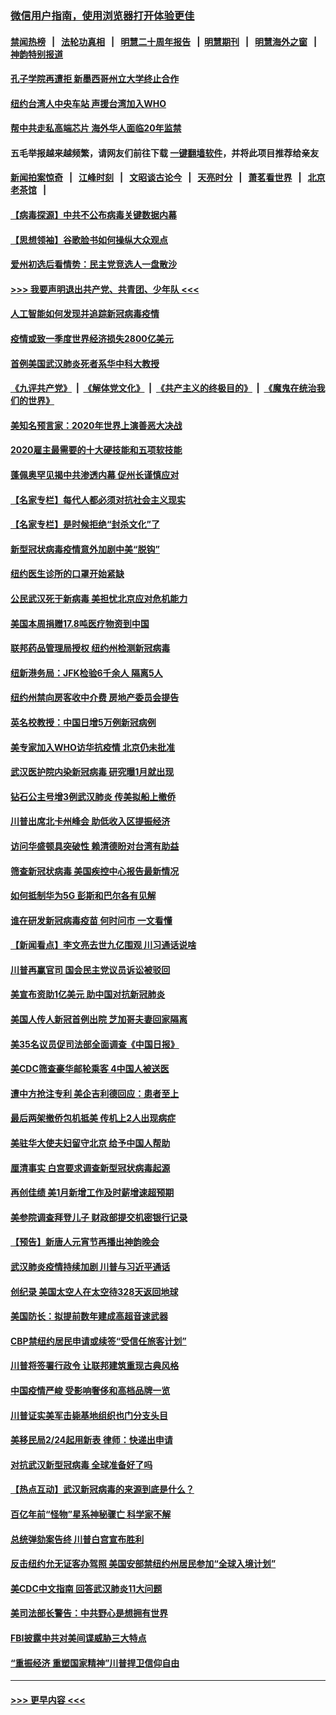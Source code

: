 ### [微信用户指南，使用浏览器打开体验更佳](https://github.com/gfw-breaker/banned-news1/blob/master/indexes/wechat-guide.md?t=0)
#### [禁闻热榜](热点新闻.md?t=0)  &nbsp;&nbsp;|&nbsp;&nbsp; [法轮功真相](https://github.com/gfw-breaker/truth/blob/master/README.md?t=0) &nbsp;&nbsp;|&nbsp;&nbsp; [明慧二十周年报告](https://github.com/gfw-breaker/mh-reports/blob/master/README.md?t=0) &nbsp;&nbsp;|&nbsp;&nbsp;[明慧期刊](https://github.com/gfw-breaker/mh-qikan) &nbsp;&nbsp;|&nbsp;&nbsp; [明慧海外之窗](https://github.com/gfw-breaker/mh-news/blob/master/README.md?t=0) &nbsp;&nbsp;|&nbsp;&nbsp; [神韵特别报道](https://github.com/gfw-breaker/mh-news/blob/master/shenyun.md?t=0)
#### [孔子学院再遭拒 新墨西哥州立大学终止合作](../pages/nsc412/n11858661.md?t=02110002) 
#### [纽约台湾人中央车站  声援台湾加入WHO](../pages/nsc412/n11857757.md?t=02110002) 
#### [帮中共走私高端芯片 海外华人面临20年监禁](../pages/nsc412/n11855016.md?t=02110002) 
#### 五毛举报越来越频繁，请网友们前往下载 [一键翻墙软件](https://github.com/gfw-breaker/ssr-accounts)，并将此项目推荐给亲友
#### [新闻拍案惊奇](https://github.com/gfw-breaker/banned-news1/blob/master/pages/link4.md) &nbsp;&nbsp;|&nbsp;&nbsp; [江峰时刻](https://github.com/gfw-breaker/banned-news1/blob/master/pages/link4.md) &nbsp;&nbsp;|&nbsp;&nbsp; [文昭谈古论今](https://github.com/gfw-breaker/banned-news1/blob/master/pages/link4.md) &nbsp;&nbsp;|&nbsp;&nbsp; [天亮时分](https://github.com/gfw-breaker/banned-news1/blob/master/pages/link4.md) &nbsp;&nbsp;|&nbsp;&nbsp; [萧茗看世界](https://github.com/gfw-breaker/banned-news1/blob/master/pages/link4.md) &nbsp;&nbsp;|&nbsp;&nbsp; [北京老茶馆](https://github.com/gfw-breaker/banned-news1/blob/master/pages/link4.md) &nbsp;&nbsp;|&nbsp;&nbsp; 
#### [【病毒探源】中共不公布病毒关键数据内幕](../pages/nsc412/n11856584.md?t=02110002) 
#### [【思想领袖】谷歌脸书如何操纵大众观点](../pages/nsc412/n11680874.md?t=02110002) 
#### [爱州初选后看情势：民主党竞选人一盘散沙](../pages/nsc412/n11856557.md?t=02110002) 
#### [>>> 我要声明退出共产党、共青团、少年队 <<<](https://github.com/begood0513/goodnews/blob/master/quit/letter.md) 
#### [人工智能如何发现并追踪新冠病毒疫情](../pages/nsc412/n11856398.md?t=02110002) 
#### [疫情或致一季度世界经济损失2800亿美元](../pages/nsc412/n11855639.md?t=02110002) 
#### [首例美国武汉肺炎死者系华中科大教授](../pages/nsc412/n11855500.md?t=02110002) 
#### [《九评共产党》](https://github.com/begood0513/9ping.md/blob/master/README.md) &nbsp;|&nbsp; [《解体党文化》](../../../../jtdwh.md/blob/master/README.md)  &nbsp;|&nbsp; [《共产主义的终极目的》](../../../../gczydzjmd.md/blob/master/README.md) &nbsp;|&nbsp; [《魔鬼在统治我们的世界》](../../../../mgztzwmdsj.md/blob/master/README.md) 
#### [美知名预言家：2020年世界上演善恶大决战](../pages/nsc412/n11855418.md?t=02110002) 
#### [2020雇主最需要的十大硬技能和五项软技能](../pages/nsc412/n11850953.md?t=02110002) 
#### [蓬佩奥罕见揭中共渗透内幕 促州长谨慎应对](../pages/nsc412/n11854685.md?t=02110002) 
#### [【名家专栏】每代人都必须对抗社会主义现实](../pages/nsc412/n11831412.md?t=02110002) 
#### [【名家专栏】是时候拒绝“封杀文化”了](../pages/nsc412/n11814093.md?t=02110002) 
#### [新型冠状病毒疫情意外加剧中美“脱钩”](../pages/nsc412/n11854475.md?t=02110002) 
#### [纽约医生诊所的口罩开始紧缺](../pages/nsc412/n11853364.md?t=02110002) 
#### [公民武汉死于新病毒 美担忧北京应对危机能力](../pages/nsc412/n11854331.md?t=02110002) 
#### [美国本周捐赠17.8吨医疗物资到中国](../pages/nsc412/n11854269.md?t=02110002) 
#### [联邦药品管理局授权  纽约州检测新冠病毒](../pages/nsc412/n11853371.md?t=02110002) 
#### [纽新港务局：JFK检验6千余人  隔离5人](../pages/nsc412/n11853366.md?t=02110002) 
#### [纽约州禁向房客收中介费  房地产委员会提告](../pages/nsc412/n11853360.md?t=02110002) 
#### [英名校教授：中国日增5万例新冠病例](../pages/nsc412/n11854174.md?t=02110002) 
#### [美专家加入WHO访华抗疫情 北京仍未批准](../pages/nsc412/n11854043.md?t=02110002) 
#### [武汉医护院内染新冠病毒 研究曝1月就出现](../pages/nsc412/n11852928.md?t=02110002) 
#### [钻石公主号增3例武汉肺炎 传美拟船上撤侨](../pages/nsc412/n11853240.md?t=02110002) 
#### [川普出席北卡州峰会 助低收入区提振经济](../pages/nsc412/n11853232.md?t=02110002) 
#### [访问华盛顿具突破性 赖清德盼对台湾有助益](../pages/nsc412/n11853129.md?t=02110002) 
#### [筛查新冠状病毒 美国疾控中心报告最新情况](../pages/nsc412/n11853070.md?t=02110002) 
#### [如何抵制华为5G 彭斯和巴尔各有见解](../pages/nsc412/n11852535.md?t=02110002) 
#### [谁在研发新冠病毒疫苗 何时问市 一文看懂](../pages/nsc412/n11852840.md?t=02110002) 
#### [【新闻看点】李文亮去世九亿围观 川习通话说啥](../pages/nsc412/n11852360.md?t=02110002) 
#### [川普再赢官司 国会民主党议员诉讼被驳回](../pages/nsc412/n11852287.md?t=02110002) 
#### [美宣布资助1亿美元 助中国对抗新冠肺炎](../pages/nsc412/n11852531.md?t=02110002) 
#### [美国人传人新冠首例出院 芝加哥夫妻回家隔离](../pages/nsc412/n11852452.md?t=02110002) 
#### [美35名议员促司法部全面调查《中国日报》](../pages/nsc412/n11852435.md?t=02110002) 
#### [美CDC筛查豪华邮轮乘客 4中国人被送医](../pages/nsc412/n11852085.md?t=02110002) 
#### [遭中方抢注专利 美企吉利德回应：患者至上](../pages/nsc412/n11852037.md?t=02110002) 
#### [最后两架撤侨包机抵美 传机上2人出现病症](../pages/nsc412/n11852173.md?t=02110002) 
#### [美驻华大使夫妇留守北京 给予中国人帮助](../pages/nsc412/n11852165.md?t=02110002) 
#### [厘清事实 白宫要求调查新型冠状病毒起源](../pages/nsc412/n11852106.md?t=02110002) 
#### [再创佳绩 美1月新增工作及时薪增速超预期](../pages/nsc412/n11852174.md?t=02110002) 
#### [美参院调查拜登儿子 财政部提交机密银行记录](../pages/nsc412/n11851808.md?t=02110002) 
#### [【预告】新唐人元宵节再播出神韵晚会](../pages/nsc412/n11843192.md?t=02110002) 
#### [武汉肺炎疫情持续加剧 川普与习近平通话](../pages/nsc412/n11851613.md?t=02110002) 
#### [创纪录 美国太空人在太空待328天返回地球](../pages/nsc412/n11851266.md?t=02110002) 
#### [美国防长：拟提前数年建成高超音速武器](../pages/nsc412/n11850959.md?t=02110002) 
#### [CBP禁纽约居民申请或续签“受信任旅客计划”](../pages/nsc412/n11850857.md?t=02110002) 
#### [川普将签署行政令 让联邦建筑重现古典风格](../pages/nsc412/n11850654.md?t=02110002) 
#### [中国疫情严峻 受影响奢侈和高档品牌一览](../pages/nsc412/n11850319.md?t=02110002) 
#### [川普证实美军击毙基地组织也门分支头目](../pages/nsc412/n11850383.md?t=02110002) 
#### [美移民局2/24起用新表 律师：快递出申请](../pages/nsc412/n11848220.md?t=02110002) 
#### [对抗武汉新型冠病毒 全球准备好了吗](../pages/nsc412/n11850142.md?t=02110002) 
#### [【热点互动】武汉新冠病毒的来源到底是什么？](../pages/nsc412/n11849749.md?t=02110002) 
#### [百亿年前“怪物”星系神秘骤亡 科学家不解](../pages/nsc412/n11849863.md?t=02110002) 
#### [总统弹劾案告终 川普白宫宣布胜利](../pages/nsc412/n11849985.md?t=02110002) 
#### [反击纽约允无证客办驾照  美国安部禁纽约州居民参加“全球入境计划”](../pages/nsc412/n11849828.md?t=02110002) 
#### [美CDC中文指南 回答武汉肺炎11大问题](../pages/nsc412/n11849703.md?t=02110002) 
#### [美司法部长警告：中共野心是想拥有世界](../pages/nsc412/n11849769.md?t=02110002) 
#### [FBI披露中共对美间谍威胁三大特点](../pages/nsc412/n11849700.md?t=02110002) 
#### [“重振经济 重塑国家精神”川普捍卫信仰自由](../pages/nsc412/n11849641.md?t=02110002) 

----
#### [ >>> 更早内容 <<< ](../indexes/nsc412-earlier.md)
